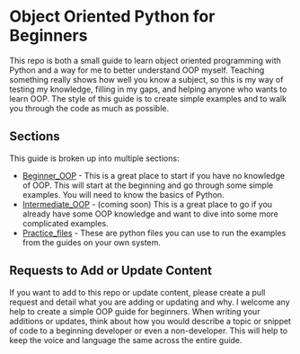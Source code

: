 # Object Oriented Python for Beginners

This repo is both a small guide to learn object oriented programming with Python and a way for me to better understand OOP myself. Teaching something really shows how well you know a subject, so this is my way of testing my knowledge, filling in my gaps, and helping anyone who wants to learn OOP. The style of this guide is to create simple examples and to walk you through the code as much as possible.

## Sections

This guide is broken up into multiple sections:

- [Beginner_OOP]() - This is a great place to start if you have no knowledge of OOP. This will start at the beginning and go through some simple examples. You will need to know the basics of Python.
- [Intermediate_OOP]() - (coming soon) This is a great place to go if you already have some OOP knowledge and want to dive into some more complicated examples.
- [Practice_files]() - These are python files you can use to run the examples from the guides on your own system.

## Requests to Add or Update Content

If you want to add to this repo or update content, please create a pull request and detail what you are adding or updating and why. I welcome any help to create a simple OOP guide for beginners. When writing your additions or updates, think about how you would describe a topic or snippet of code to a beginning developer or even a non-developer. This will help to keep the voice and language the same across the entire guide.

